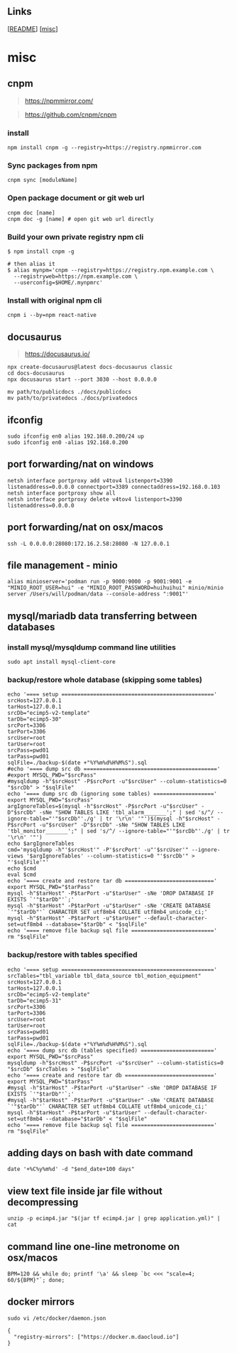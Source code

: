## Links
[[README](../README.md)]
[[misc](<../doc/misc.md>)]

# misc

## cnpm

> https://npmmirror.com/

> https://github.com/cnpm/cnpm

### install

```
npm install cnpm -g --registry=https://registry.npmmirror.com
```

### Sync packages from npm

```
cnpm sync [moduleName]
```

### Open package document or git web url

```
cnpm doc [name]
cnpm doc -g [name] # open git web url directly
```

### Build your own private registry npm cli

```
$ npm install cnpm -g

# then alias it
$ alias mynpm='cnpm --registry=https://registry.npm.example.com \
  --registryweb=https://npm.example.com \
  --userconfig=$HOME/.mynpmrc'
```

### Install with original npm cli

```
cnpm i --by=npm react-native
```

## docusaurus

> https://docusaurus.io/

```
npx create-docusaurus@latest docs-docusaurus classic
cd docs-docusaurus
npx docusaurus start --port 3030 --host 0.0.0.0

mv path/to/publicdocs ./docs/publicdocs
mv path/to/privatedocs ./docs/privatedocs
```

## ifconfig

```shell
sudo ifconfig en0 alias 192.168.0.200/24 up
sudo ifconfig en0 -alias 192.168.0.200
```

## port forwarding/nat on windows
```
netsh interface portproxy add v4tov4 listenport=3390 listenaddress=0.0.0.0 connectport=3389 connectaddress=192.168.0.103
netsh interface portproxy show all
netsh interface portproxy delete v4tov4 listenport=3390 listenaddress=0.0.0.0
```

## port forwarding/nat on osx/macos
```
ssh -L 0.0.0.0:28080:172.16.2.58:28080 -N 127.0.0.1
```

## file management - minio
```
alias minioserver='podman run -p 9000:9000 -p 9001:9001 -e "MINIO_ROOT_USER=hui" -e "MINIO_ROOT_PASSWORD=huihuihui" minio/minio server /Users/will/podman/data --console-address ":9001"'
```

## mysql/mariadb data transferring between databases

### install mysql/mysqldump command line utilities

```shell
sudo apt install mysql-client-core
```

### backup/restore whole database (skipping some tables)

```shell
echo '==== setup ================================================'
srcHost=127.0.0.1
tarHost=127.0.0.1
srcDb="ecimp5-v2-template"
tarDb="ecimp5-30"
srcPort=3306
tarPort=3306
srcUser=root
tarUser=root
srcPass=pwd01
tarPass=pwd01
sqlFile=./backup-$(date +"%Y%m%d%H%M%S").sql
#echo '==== dump src db =========================================='
#export MYSQL_PWD="$srcPass"
#mysqldump -h"$srcHost" -P$srcPort -u"$srcUser" --column-statistics=0 "$srcDb" > "$sqlFile"
echo '==== dump src db (ignoring some tables) ==================='
export MYSQL_PWD="$srcPass"
argIgnoreTables=$(mysql -h"$srcHost" -P$srcPort -u"$srcUser" -D"$srcDb" -sNe "SHOW TABLES LIKE 'tbl_alarm_______';" | sed 's/^/ --ignore-table="'"$srcDb"'./g' | tr '\r\n' '"')$(mysql -h"$srcHost" -P$srcPort -u"$srcUser" -D"$srcDb" -sNe "SHOW TABLES LIKE 'tbl_monitor_______';" | sed 's/^/ --ignore-table="'"$srcDb"'./g' | tr '\r\n' '"')
echo $argIgnoreTables
cmd='mysqldump -h"'$srcHost'" -P'$srcPort' -u"'$srcUser'" --ignore-views '$argIgnoreTables' --column-statistics=0 "'$srcDb'" > "'$sqlFile'"'
echo $cmd
eval $cmd
echo '==== create and restore tar db ============================'
export MYSQL_PWD="$tarPass"
mysql -h"$tarHost" -P$tarPort -u"$tarUser" -sNe 'DROP DATABASE IF EXISTS `'"$tarDb"'`;'
mysql -h"$tarHost" -P$tarPort -u"$tarUser" -sNe 'CREATE DATABASE `'"$tarDb"'` CHARACTER SET utf8mb4 COLLATE utf8mb4_unicode_ci;'
mysql -h"$tarHost" -P$tarPort -u"$tarUser" --default-character-set=utf8mb4 --database="$tarDb" < "$sqlFile"
echo '==== remove file backup sql file =========================='
rm "$sqlFile"
```

### backup/restore with tables specified

```shell
echo '==== setup ================================================'
srcTables="tbl_variable tbl_data_source tbl_motion_equipment"
srcHost=127.0.0.1
tarHost=127.0.0.1
srcDb="ecimp5-v2-template"
tarDb="ecimp5-31"
srcPort=3306
tarPort=3306
srcUser=root
tarUser=root
srcPass=pwd01
tarPass=pwd01
sqlFile=./backup-$(date +"%Y%m%d%H%M%S").sql
echo '==== dump src db (tables specified) ======================='
export MYSQL_PWD="$srcPass"
mysqldump -h"$srcHost" -P$srcPort -u"$srcUser" --column-statistics=0 "$srcDb" $srcTables > "$sqlFile"
echo '==== create and restore tar db ============================'
export MYSQL_PWD="$tarPass"
#mysql -h"$tarHost" -P$tarPort -u"$tarUser" -sNe 'DROP DATABASE IF EXISTS `'"$tarDb"'`;'
#mysql -h"$tarHost" -P$tarPort -u"$tarUser" -sNe 'CREATE DATABASE `'"$tarDb"'` CHARACTER SET utf8mb4 COLLATE utf8mb4_unicode_ci;'
mysql -h"$tarHost" -P$tarPort -u"$tarUser" --default-character-set=utf8mb4 --database="$tarDb" < "$sqlFile"
echo '==== remove file backup sql file =========================='
rm "$sqlFile"
```

## adding days on bash with date command

```shell
date '+%C%y%m%d' -d "$end_date+100 days"
```

## view text file inside jar file without decompressing

```shell
unzip -p ecimp4.jar "$(jar tf ecimp4.jar | grep application.yml)" | cat
```

## command line one-line metronome on osx/macos

```shell
BPM=120 && while do; printf '\a' && sleep `bc <<< "scale=4; 60/${BPM}"`; done;
```

## docker mirrors

```shell
sudo vi /etc/docker/daemon.json

{
  "registry-mirrors": ["https://docker.m.daocloud.io"]
}
```


